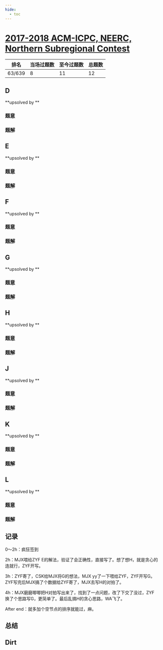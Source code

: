```yaml
---
hide:
  - toc
---
```


# [2017-2018 ACM-ICPC, NEERC, Northern Subregional Contest](https://codeforces.com/gym/101612)

| 排名   | 当场过题数 | 至今过题数 | 总题数 |
| ------ | ---------- | ---------- | ------ |
| 63/639 | 8          | 11          | 12     |

## **D**

**upsolved by **

### 题意



### 题解



## **E**

**upsolved by **

### 题意



### 题解



## **F**

**upsolved by **

### 题意



### 题解



## **G**

**upsolved by **

### 题意



### 题解



## **H**

**upsolved by **

### 题意



### 题解



## **J**

**upsolved by **

### 题意



### 题解



## **K**

**upsolved by **

### 题意



### 题解



## **L**

**upsolved by **

### 题意



### 题解



## **记录**

0～2h：疯狂签到

2h：MJX喂给ZYF E的解法，验证了会正确性，直接写了。想了想H，就是贪心的连就行，ZYF开写。

3h：ZYF寄了，CSK给MJX将G的想法，MJX yy了一下喂给ZYF，ZYF开写G。ZYF写完后MJX搞了个数据给ZYF寄了，MJX去写H的对拍了。

4h：MJX磨磨唧唧把H对拍写出来了，找到了一点问题，改了下交了没过，ZYF换了个思路写G，更简单了。最后乱搞H的贪心思路，WA飞了。

After end：就多加个空节点的排序就能过，麻。

## **总结**

## **Dirt**



